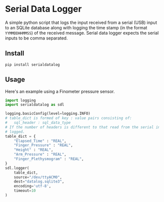 # Serial Data Logger

A simple python script that logs the input received from a serial (USB) input to an SQLite database along with logging the time stamp (in the format `YYMMDDHHMMSS`) of the received message.
Serial data logger expects the serial inputs to be comma separated.

## Install

```
pip install serialdatalog
```

## Usage

Here's an example using a Finometer pressure sensor.

```python
import logging
import serialdatalog as sdl

logging.basicConfig(level=logging.INFO)
# table_dict is formed of key : value pairs consisting of:
#   sql_header : sql_data_type
# If the number of headers is different to that read from the serial input then the input is not
# logged.
table_dict = {
    "Elapsed_Time" : "REAL",
    "Finger_Pressure" : "REAL",
    "Height" : "REAL",
    "Arm_Pressure" : "REAL",
    "Finger_Plethysmogram" : "REAL",
}
sdl.logger(
    table_dict,
    source="/dev/ttyACM0",
    dest="datalog.sqlite3",
    encoding='utf-8',
    timeout=10
)
```

